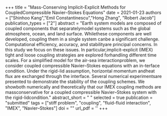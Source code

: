 +++
title = "Mass-Conserving Implicit-Explicit Methods for CoupledCompressible Navier–Stokes Equations"
date = 2021-01-23
authors = ["Shinhoo Kang","Emil Constantinescu","Hong Zhang", "Robert Jacob"]
publication_types = ["2"]
abstract = "Earth  system  models  are  composed  of  coupled  components  that  separatelymodel systems such as the global atmosphere, ocean, and land surface.  Whilethese  components  are  well  developed,  coupling  them  in  a  single  system  canbe  a  significant  challenge.   Computational  efficiency,  accuracy,  and  stabilityare principal concerns.  In this study we focus on these issues.  In particular,implicit-explicit  (IMEX)  tight  and  loose  coupling  strategies  are  explored  forhandling different time scales.  For a simplified model for the air-sea interactionproblem, we consider coupled compressible Navier–Stokes equations with an in-terface condition.  Under the rigid-lid assumption,  horizontal momentum andheat flux are exchanged through the interface.  Several numerical experimentsare presented to demonstrate the stability of the coupling schemes.  We showboth numerically and theoretically that our IMEX coupling methods are massconservative for a coupled compressible Navier–Stokes system with the rigid-lidcondition."
abstract_short = " "
selected = true
publication = "submitted"
tags = ["stiff problem", "coupling", "fluid-fluid interaction", "IMEX", "Navier–Stokes"]
doi = ""
url_pdf = ''
+++

